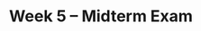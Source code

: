 ---
title: Week 5 – Midterm Exam
weekNumber: 5
days:
    - date: 2024-10-28
      events: 
        - name: LEC 14
          type: lecture
          title: Midterm Review
          url:
          html:
          podcast:
          readings:
        - name: DISC 5
          type: disc
          title: Probability and Simulation
          url: https://practice.dsc10.com/disc05/index.html
    - date: 2024-10-30
      events: 
        - name: EXAM
          type: exam
          title: <b>Midterm Exam covers Lectures 1-12</b>
    - date: 2024-11-1
      events: 
        - name: LEC 15
          type: lecture
          title: Bootstrapping and Confidence Intervals
          url:
          html:
          podcast:
          readings:
            - name: CIT 13.0-13.2
              url: https://inferentialthinking.com/chapters/13/Estimation.html
          keywords: inference, bootstrapping, resample, np.percentile, confidence interval
    - date: 2024-11-3
      events:
        - name: PROJ
          type: proj
          title: Midterm Project
          url: http://datahub.ucsd.edu/user-redirect/git-sync?repo=https://github.com/dsc-courses/dsc10-2024-fa&subPath=projects/midterm_project/midterm_project.ipynb
---